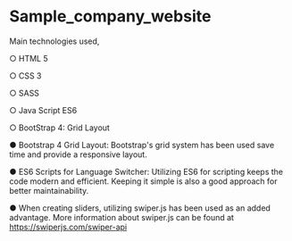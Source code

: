 # Sample_company_website

Main technologies used, 

○ HTML 5

○ CSS 3

○ SASS

○ Java Script ES6

○ BootStrap 4: Grid Layout



● Bootstrap 4 Grid Layout: Bootstrap's grid system has been used save time and provide a responsive layout.

● ES6 Scripts for Language Switcher: Utilizing ES6 for scripting keeps the code modern and efficient. Keeping it simple is also a good approach for
better maintainability.

● When creating sliders, utilizing swiper.js has been used as an added advantage. More information about swiper.js can be found at https://swiperjs.com/swiper-api
